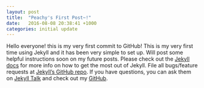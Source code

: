 ```yaml
---
layout: post
title:  "Peachy's First Post~!"
date:   2016-08-08 20:38:41 +1000
categories: initial update
---
```

Hello everyone! this is my very first commit to GitHub! This is my very first time using Jekyll and it has been very simple to set up. Will post some helpful instructions soon on my future posts. Please check out the [Jekyll docs][jekyll-docs] for more info on how to get the most out of Jekyll. File all bugs/feature requests at [Jekyll’s GitHub repo][jekyll-gh]. If you have questions, you can ask them on [Jekyll Talk][jekyll-talk] and check out my [GitHub][PeachysGithub].  

[jekyll-docs]: http://jekyllrb.com/docs/home
[jekyll-gh]:   https://github.com/jekyll/jekyll
[jekyll-talk]: https://talk.jekyllrb.com/
[PeachysGithub]: https://github.com/Peaches2
